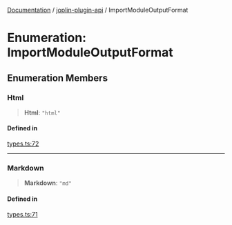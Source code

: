 [Documentation](../../packages.md) / [joplin-plugin-api](../index.md) / ImportModuleOutputFormat

# Enumeration: ImportModuleOutputFormat

## Enumeration Members

### Html

> **Html**: `"html"`

#### Defined in

[types.ts:72](https://github.com/rxliuli/joplin-utils/blob/a3a4c55f9104da0aa8b36da1259d082b810b3d68/packages/joplin-plugin-api/src/types.ts#L72)

---

### Markdown

> **Markdown**: `"md"`

#### Defined in

[types.ts:71](https://github.com/rxliuli/joplin-utils/blob/a3a4c55f9104da0aa8b36da1259d082b810b3d68/packages/joplin-plugin-api/src/types.ts#L71)
